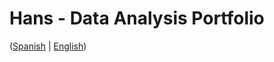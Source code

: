 # Hans - Data Analysis Portfolio 
([Spanish](https://github.com/HansAllTech/Hans_Data_Analysis_Portfolio/blob/main/Proyectos.md#tabla-de-contenido-es--en) | [English](https://github.com/HansAllTech/Hans_Data_Analysis_Portfolio/blob/main/Projects.md#table-of-content-es--en))                                                   
                                                                                                                                                                       
                                                                                      
                                                                                          
                                                            
                                                       
                                       
                                                            
                      
             
      
   
    
  

